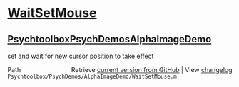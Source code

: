 # [WaitSetMouse](WaitSetMouse)
## [Psychtoolbox](Psychtoolbox)[PsychDemos](PsychDemos)[AlphaImageDemo](AlphaImageDemo)

set and wait for new cursor position to take effect  




<div class="code_header" style="text-align:right;">
  <span style="float:left;">Path&nbsp;&nbsp;</span> <span class="counter">Retrieve <a href=
  "https://raw.github.com/Psychtoolbox-3/Psychtoolbox-3/beta/Psychtoolbox/PsychDemos/AlphaImageDemo/WaitSetMouse.m">current version from GitHub</a> | View <a href=
  "https://github.com/Psychtoolbox-3/Psychtoolbox-3/commits/beta/Psychtoolbox/PsychDemos/AlphaImageDemo/WaitSetMouse.m">changelog</a></span>
</div>
<div class="code">
  <code>Psychtoolbox/PsychDemos/AlphaImageDemo/WaitSetMouse.m</code>
</div>

